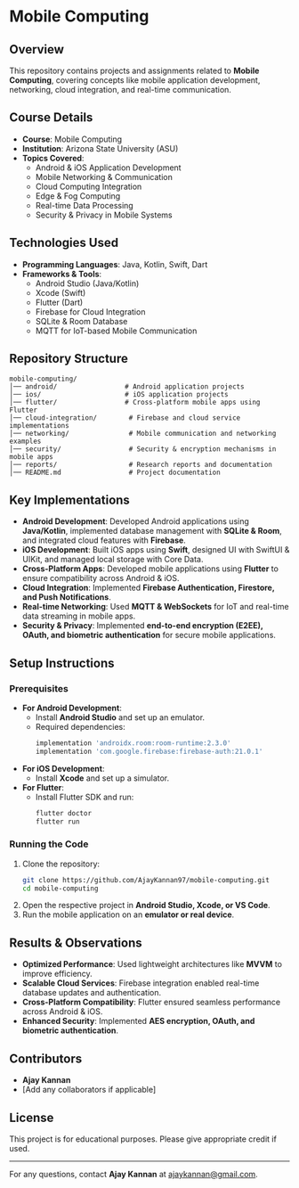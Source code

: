 # Mobile Computing

## Overview
This repository contains projects and assignments related to **Mobile Computing**, covering concepts like mobile application development, networking, cloud integration, and real-time communication.

## Course Details
- **Course**: Mobile Computing  
- **Institution**: Arizona State University (ASU)  
- **Topics Covered**:
  - Android & iOS Application Development  
  - Mobile Networking & Communication  
  - Cloud Computing Integration  
  - Edge & Fog Computing  
  - Real-time Data Processing  
  - Security & Privacy in Mobile Systems  

## Technologies Used
- **Programming Languages**: Java, Kotlin, Swift, Dart  
- **Frameworks & Tools**:
  - Android Studio (Java/Kotlin)  
  - Xcode (Swift)  
  - Flutter (Dart)  
  - Firebase for Cloud Integration  
  - SQLite & Room Database  
  - MQTT for IoT-based Mobile Communication  

## Repository Structure
```
mobile-computing/
│── android/                 # Android application projects
│── ios/                     # iOS application projects
│── flutter/                 # Cross-platform mobile apps using Flutter
│── cloud-integration/        # Firebase and cloud service implementations
│── networking/               # Mobile communication and networking examples
│── security/                 # Security & encryption mechanisms in mobile apps
│── reports/                  # Research reports and documentation
│── README.md                 # Project documentation
```

## Key Implementations
- **Android Development**: Developed Android applications using **Java/Kotlin**, implemented database management with **SQLite & Room**, and integrated cloud features with **Firebase**.  
- **iOS Development**: Built iOS apps using **Swift**, designed UI with SwiftUI & UIKit, and managed local storage with Core Data.  
- **Cross-Platform Apps**: Developed mobile applications using **Flutter** to ensure compatibility across Android & iOS.  
- **Cloud Integration**: Implemented **Firebase Authentication, Firestore, and Push Notifications**.  
- **Real-time Networking**: Used **MQTT & WebSockets** for IoT and real-time data streaming in mobile apps.  
- **Security & Privacy**: Implemented **end-to-end encryption (E2EE), OAuth, and biometric authentication** for secure mobile applications.  

## Setup Instructions
### Prerequisites
- **For Android Development**:
  - Install **Android Studio** and set up an emulator.
  - Required dependencies:
    ```bash
    implementation 'androidx.room:room-runtime:2.3.0'
    implementation 'com.google.firebase:firebase-auth:21.0.1'
    ```
- **For iOS Development**:
  - Install **Xcode** and set up a simulator.
- **For Flutter**:
  - Install Flutter SDK and run:
    ```bash
    flutter doctor
    flutter run
    ```

### Running the Code
1. Clone the repository:
   ```bash
   git clone https://github.com/AjayKannan97/mobile-computing.git
   cd mobile-computing
   ```
2. Open the respective project in **Android Studio, Xcode, or VS Code**.
3. Run the mobile application on an **emulator or real device**.

## Results & Observations
- **Optimized Performance**: Used lightweight architectures like **MVVM** to improve efficiency.  
- **Scalable Cloud Services**: Firebase integration enabled real-time database updates and authentication.  
- **Cross-Platform Compatibility**: Flutter ensured seamless performance across Android & iOS.  
- **Enhanced Security**: Implemented **AES encryption, OAuth, and biometric authentication**.  

## Contributors
- **Ajay Kannan**  
- [Add any collaborators if applicable]  

## License
This project is for educational purposes. Please give appropriate credit if used.

---
For any questions, contact **Ajay Kannan** at ajaykannan@gmail.com.  

